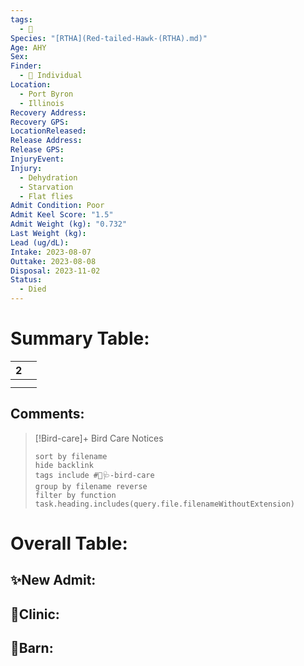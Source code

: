 ```yaml
---
tags:
  - 🦅
Species: "[RTHA](Red-tailed-Hawk-(RTHA).md)"
Age: AHY
Sex: 
Finder:
  - 🧑 Individual
Location:
  - Port Byron
  - Illinois
Recovery Address: 
Recovery GPS: 
LocationReleased: 
Release Address: 
Release GPS: 
InjuryEvent: 
Injury:
  - Dehydration
  - Starvation
  - Flat flies
Admit Condition: Poor
Admit Keel Score: "1.5"
Admit Weight (kg): "0.732"
Last Weight (kg): 
Lead (ug/dL): 
Intake: 2023-08-07
Outtake: 2023-08-08
Disposal: 2023-11-02
Status:
  - Died
---
```


# Summary Table:

<div><table class="dataview table-view-table"><thead class="table-view-thead"><tr class="table-view-tr-header"><th class="table-view-th"><span></span><span class="dataview small-text">2</span></th><th class="table-view-th"><span></span></th></tr></thead><tbody class="table-view-tbody"><tr><td><span></span></td><td><span></span></td></tr><tr><td><span></span></td><td><span></span></td></tr></tbody></table></div>

## Comments:

> [!Bird-care]+ Bird Care Notices
>   ```tasks 
>   sort by filename
>   hide backlink
>   tags include #🦅🩺-bird-care 
>   group by filename reverse
>   filter by function task.heading.includes(query.file.filenameWithoutExtension)
>   ```

# Overall Table:

## ✨New Admit:



## 🏥Clinic:



## 🏡Barn:


